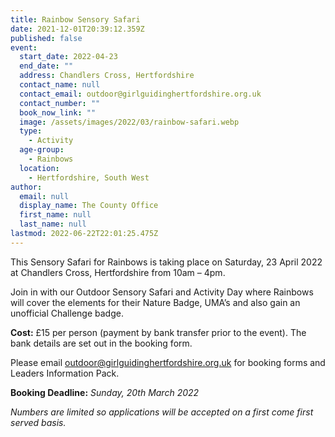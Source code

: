 ```yaml
---
title: Rainbow Sensory Safari
date: 2021-12-01T20:39:12.359Z
published: false
event:
  start_date: 2022-04-23
  end_date: ""
  address: Chandlers Cross, Hertfordshire
  contact_name: null
  contact_email: outdoor@girlguidinghertfordshire.org.uk
  contact_number: ""
  book_now_link: ""
  image: /assets/images/2022/03/rainbow-safari.webp
  type:
    - Activity
  age-group:
    - Rainbows
  location:
    - Hertfordshire, South West
author:
  email: null
  display_name: The County Office
  first_name: null
  last_name: null
lastmod: 2022-06-22T22:01:25.475Z
---
```


This Sensory Safari for Rainbows is taking place on Saturday, 23 April 2022 at Chandlers Cross, Hertfordshire from 10am – 4pm.

Join in with our Outdoor Sensory Safari and Activity Day where Rainbows will cover the elements for their Nature Badge, UMA’s and also gain an unofficial Challenge badge.  

**Cost:** £15 per person (payment by bank transfer prior to the event).  The bank details are set out in the booking form.

Please email <outdoor@girlguidinghertfordshire.org.uk> for booking forms and Leaders Information Pack.

**Booking Deadline:** _Sunday, 20th March 2022_

_Numbers are limited so applications will be accepted on a first come first served basis._
